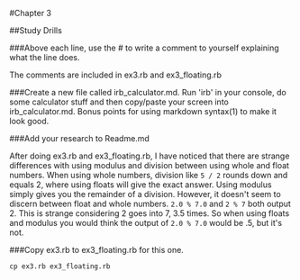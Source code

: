 #Chapter 3

##Study Drills

###Above each line, use the # to write a comment to yourself explaining what the line does.

The comments are included in ex3.rb and ex3_floating.rb

###Create a new file called irb_calculator.md.  Run 'irb' in your console, do some calculator stuff and then copy/paste your screen into irb_calculator.md.  Bonus points for using markdown syntax(1) to make it look good.

###Add your research to Readme.md

After doing ex3.rb and ex3_floating.rb, I have noticed that there are strange differences with using modulus and division between using whole and float numbers.
When using whole numbers, division like `5 / 2` rounds down and equals 2, where using floats will give the exact answer.
Using modulus simply gives you the remainder of a division.
However, it doesn't seem to discern between float and whole numbers. `2.0 % 7.0` and `2 % 7` both output 2.
This is strange considering 2 goes into 7, 3.5 times. So when using floats and modulus you would think the output of `2.0 % 7.0` would be .5, but it's not.

###Copy ex3.rb to ex3_floating.rb for this one.
```
cp ex3.rb ex3_floating.rb
```
